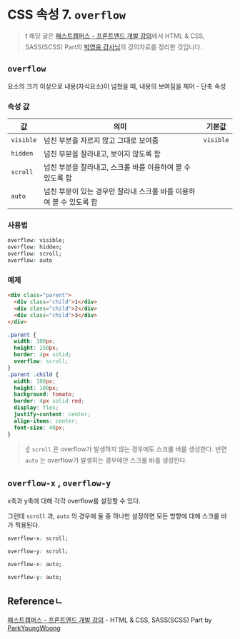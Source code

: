 # CSS 속성 7. `overflow`

> ❗️ 해당 글은 [패스트캠퍼스 - 프론트엔드 개발 강의](https://www.fastcampus.co.kr/dev_online_react/)에서 HTML & CSS, SASS(SCSS) Part의 [박영웅 강사님](https://github.com/ParkYoungWoong)의 강의자료를 정리한 것입니다. 

## `overflow`

요소의 크기 이상으로 내용(자식요소)이 넘쳤을 때, 내용의 보여짐을 제어 - 단축 속성

### 속성 값

| 값        | 의미                                                         | 기본값    |
| --------- | ------------------------------------------------------------ | --------- |
| `visible` | 넘친 부분을 자르지 않고 그대로 보여줌                        | `visible` |
| `hidden`  | 넘친 부분을 잘라내고, 보이지 않도록 함                       |           |
| `scroll`  | 넘친 부분을 잘라내고, 스크롤 바를 이용하여 볼 수 있도록 함   |           |
| `auto`    | 넘친 부분이 있는 경우만 잘라내 스크롤 바를 이용하여 볼 수 있도록 함 |           |

### 사용법

```css
overflow: visible;
overflow: hidden;
overflow: scroll;
overflow: auto
```

### 예제

```html
<div class="parent">
  <div class="child">1</div>
  <div class="child">2</div>
  <div class="child">3</div>
</div>
```

```css
.parent {
  width: 300px;
  height: 250px;
  border: 4px solid;
  overflow: scroll;
}
.parent .child {
  width: 100px;
  height: 100px;
  background: tomato;
  border: 4px solid red;
  display: flex;
  justify-content: center;
  align-items: center;
  font-size: 40px;
}
```

> ☝️ `scroll` 은 overflow가 발생하지 않는 경우에도 스크롤 바를 생성한다. 반면 `auto` 는 overflow가 발생하는 경우에만 스크롤 바를 생성한다.

## `overflow-x` , `overflow-y`

x축과 y축에 대해 각각 overflow를 설정할 수 있다.

그런데 `scroll` 과, `auto` 의 경우에 둘 중 하나만 설정하면 모든 방향에 대해 스크롤 바가 적용된다.

```css
overflow-x: scroll;
```

```css
overflow-y: scroll;
```

```css
overflow-x: auto;
```

```css 
overflow-y: auto;
```

## Referenceㄴ

[패스트캠퍼스 - 프론트엔드 개발 강의](https://www.fastcampus.co.kr/dev_online_react/) - HTML & CSS, SASS(SCSS) Part by [ParkYoungWoong](https://github.com/ParkYoungWoong)
